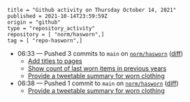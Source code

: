 ```
title = "Github activity on Thursday October 14, 2021"
published = 2021-10-14T23:59:59Z
origin = "github"
type = "repository_activity"
repository = [ "norm/hasworn",]
tag = [ "repo-hasworn",]
```

* 06:33 — Pushed 3 commits to `main` on [`norm/hasworn`](https://github.com/norm/hasworn) ([diff](https://github.com/norm/hasworn/compare/7c77584ce970da211de82e650ec9cbec123064d4..38b830887943f2af4486592b33241d6949ff19ee))
  * [Add titles to pages](https://github.com/norm/hasworn/commit/37335bd6b02418c8469cb4fae3de11af524f913e)
  * [Show count of last worn items in previous years](https://github.com/norm/hasworn/commit/98b85488902f60deba1ba33efc7594f663ac9280)
  * [Provide a tweetable summary for worn clothing](https://github.com/norm/hasworn/commit/38b830887943f2af4486592b33241d6949ff19ee)
* 06:38 — Pushed 1 commit to `main` on [`norm/hasworn`](https://github.com/norm/hasworn) ([diff](https://github.com/norm/hasworn/compare/38b830887943f2af4486592b33241d6949ff19ee..d4a67de2555d3c167fbfc48c00afaa84bfd1a145))
  * [Provide a tweetable summary for worn clothing](https://github.com/norm/hasworn/commit/d4a67de2555d3c167fbfc48c00afaa84bfd1a145)
